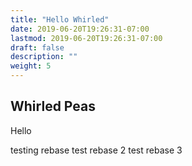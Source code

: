 ```yaml
---
title: "Hello Whirled"
date: 2019-06-20T19:26:31-07:00
lastmod: 2019-06-20T19:26:31-07:00
draft: false
description: ""
weight: 5
---
```


## Whirled Peas

Hello

testing rebase
test rebase 2
test rebase 3
